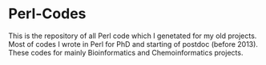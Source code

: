 # Perl-Codes
This is the repository of all Perl code which I genetated for my old projects.
Most of codes I wrote in Perl for PhD and starting of postdoc (before 2013).
These codes for mainly Bioinformatics and Chemoinformatics projects.
